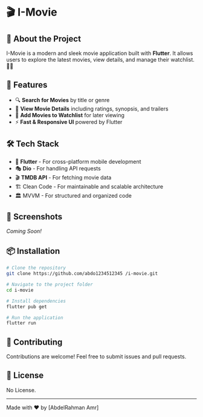 # 🎬 I-Movie

## 📌 About the Project
I-Movie is a modern and sleek movie application built with **Flutter**. It allows users to explore the latest movies, view details, and manage their watchlist. 🍿🎥

## 🚀 Features
- 🔍 **Search for Movies** by title or genre
- 🌟 **View Movie Details** including ratings, synopsis, and trailers
- 📌 **Add Movies to Watchlist** for later viewing
- ⚡ **Fast & Responsive UI** powered by Flutter

## 🛠️ Tech Stack
- 📱 **Flutter** - For cross-platform mobile development
- 🎭 **Dio** - For handling API requests
- 🎬 **TMDB API** - For fetching movie data
-  🏗 Clean Code - For maintainable and scalable architecture
-  🏛 MVVM - For structured and organized code

## 📸 Screenshots
_Coming Soon!_

## 📦 Installation
```sh
# Clone the repository
git clone https://github.com/abdo1234512345 /i-movie.git

# Navigate to the project folder
cd i-movie

# Install dependencies
flutter pub get

# Run the application
flutter run
```

## 🤝 Contributing
Contributions are welcome! Feel free to submit issues and pull requests.

## 📜 License
No License.

---
Made with ❤️ by [AbdelRahman Amr]

